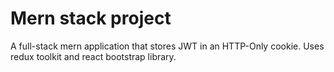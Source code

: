# Mern stack project

A full-stack mern application that stores JWT in an HTTP-Only cookie. Uses redux toolkit and react bootstrap library.
